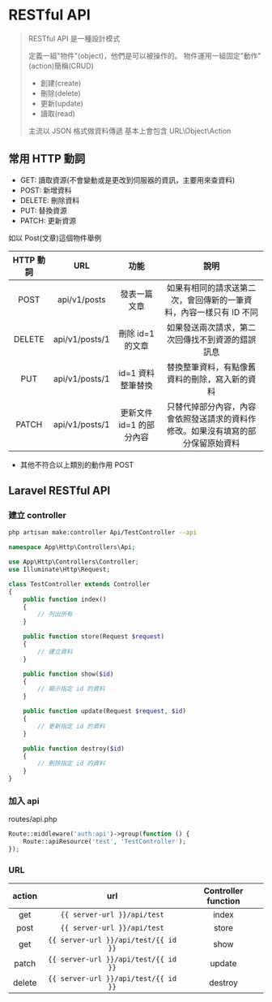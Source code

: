 # RESTful API

> RESTful API 是一種設計模式
>
> 定義一組"物件"(object)，他們是可以被操作的。
> 物件運用一組固定"動作"(action)簡稱(CRUD)
>
> - 創建(create)
> - 刪除(delete)
> - 更新(update)
> - 讀取(read)
>
> 主流以 JSON 格式做資料傳遞
> 基本上會包含 URL\Object\Action

## 常用 HTTP 動詞

- GET: 讀取資源(不會變動或是更改到伺服器的資訊，主要用來查資料)
- POST: 新增資料
- DELETE: 刪除資料
- PUT: 替換資源
- PATCH: 更新資源

如以 Post(文章)這個物件舉例

| HTTP 動詞 |      URL       |           功能           |                                       說明                                       |
| :-------: | :------------: | :----------------------: | :------------------------------------------------------------------------------: |
|   POST    |  api/v1/posts  |       發表一篇文章       |        如果有相同的請求送第二次，會回傳新的一筆資料，內容一樣只有 ID 不同        |
|  DELETE   | api/v1/posts/1 |     刪除 id=1 的文章     |                 如果發送兩次請求，第二次回傳找不到資源的錯誤訊息                 |
|    PUT    | api/v1/posts/1 |    id=1 資料整筆替換     |                  替換整筆資料，有點像舊資料的刪除，寫入新的資料                  |
|   PATCH   | api/v1/posts/1 | 更新文件 id=1 的部分內容 | 只替代掉部分內容，內容會依照發送請求的資料作修改。如果沒有填寫的部分保留原始資料 |

- 其他不符合以上類別的動作用 POST

## Laravel RESTful API

### 建立 controller

```bash
php artisan make:controller Api/TestController --api
```

```php
namespace App\Http\Controllers\Api;

use App\Http\Controllers\Controller;
use Illuminate\Http\Request;

class TestController extends Controller
{
    public function index()
    {
        // 列出所有
    }

    public function store(Request $request)
    {
        // 建立資料
    }

    public function show($id)
    {
        // 顯示指定 id 的資料
    }

    public function update(Request $request, $id)
    {
        // 更新指定 id 的資料
    }

    public function destroy($id)
    {
        // 刪除指定 id 的資料
    }
}
```

### 加入 api

routes/api.php

```php
Route::middleware('auth:api')->group(function () {
    Route::apiResource('test', 'TestController');
});
```

### URL

| action |                 url                  | Controller function |
| :----: | :----------------------------------: | :-----------------: |
|  get   |     `{{ server-url }}/api/test`      |        index        |
|  post  |     `{{ server-url }}/api/test`      |        store        |
|  get   | `{{ server-url }}/api/test/{{ id }}` |        show         |
| patch  | `{{ server-url }}/api/test/{{ id }}` |       update        |
| delete | `{{ server-url }}/api/test/{{ id }}` |       destroy       |
